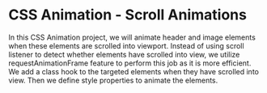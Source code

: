 # CSS Animation - Scroll Animations

In this CSS Animation project, we will animate header and image elements when these elements are scrolled into viewport. Instead of using scroll listener to detect whether elements have scrolled into view, we utilize requestAnimationFrame feature to perform this job as it is more efficient. We add a class hook to the targeted elements when they have scrolled into view. Then we define style properties to animate the elements.
